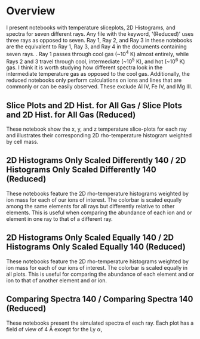 # Overview

I present notebooks with temperature sliceplots, 2D Histograms, and spectra for seven different rays. Any file with the keyword, '(Reduced)' uses three rays as opposed to seven. Ray 1, Ray 2, and Ray 3 in these notebooks are the equivalent to Ray 1, Ray 3, and Ray 4 in the documents containing seven rays. . Ray 1 passes through cool gas (~10<sup>4</sup> K) almost entirely, while Rays 2 and 3 travel through cool, intermediate (~10<sup>5</sup> K), and hot (~10<sup>6</sup> K) gas. I think it is worth studying how different spectra look in the intermediate temperature gas as opposed to the cool gas. Additionally, the reduced notebooks only perform calculations on ions and lines that are commonly or can be easily observed. These exclude Al IV, Fe IV, and Mg III.


## Slice Plots and 2D Hist. for All Gas / Slice Plots and 2D Hist. for All Gas (Reduced)

These notebook show the x, y, and z temperature slice-plots for each ray and illustrates their corresponding 
2D rho-temperature histogram weighted by cell mass.


## 2D Histograms Only Scaled Differently 140 / 2D Histograms Only Scaled Differently 140 (Reduced)

These notebooks feature the 2D rho-temperature histograms weighted by ion mass for each of our ions of interest. The colorbar is scaled equally among 
the same elements for all rays but differently relative to other elements. This is useful when comparing the abundance of each ion and or element
in one ray to that of a different ray.

## 2D Histograms Only Scaled Equally 140 / 2D Histograms Only Scaled Equally 140 (Reduced)

These notebooks feature the 2D rho-temperature histograms weighted by ion mass for each of our ions of interest. The colorbar is scaled 
equally in all plots. This is useful for comparing the abundance of each element and or ion to that of another element and or ion.

## Comparing Spectra 140 / Comparing Spectra 140 (Reduced)

These notebooks present the simulated spectra of each ray. Each plot has a field of view of 4 &#8491; except for the Ly &alpha;, 
